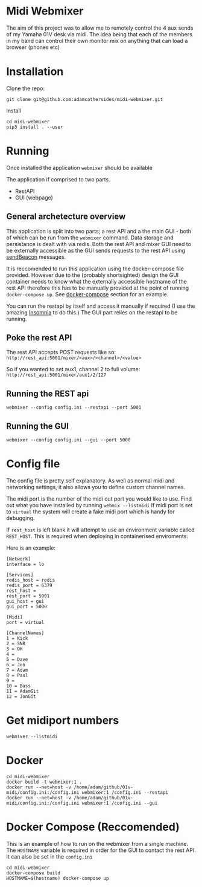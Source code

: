 # Midi Webmixer

The aim of this project was to allow me to remotely control the 4 aux sends of my Yamaha 01V desk via midi.
The idea being that each of the members in my band can control their own monitor mix on anything that can load a browser (phones etc)

# Installation

Clone the repo:
```
git clone git@github.com:adamcathersides/midi-webmixer.git
```

Install
```
cd midi-webmixer
pip3 install . --user
```

# Running

Once installed the application `webmixer` should be available

The application if comprised to two parts.  
* RestAPI 
* GUI (webpage) 

## General archetecture overview

This application is split into two parts; a rest API and a the main GUI - both of which can be run from the `webmixer` command.  Data storage and persistance is dealt with via redis.
Both the rest API and mixer GUI need to be externally accessible as the GUI sends requests to the rest API using [sendBeacon](https://developer.mozilla.org/en-US/docs/Web/API/Navigator/sendBeacon) messages.

It is reccomended to run this application using the docker-compose file provided.  However due to the (probably shortsighted) design the GUI container needs to know what the externally accessible hostname of the rest API therefore this has to be manually provided at the point of running `docker-compose up`.  See [docker-compose](#docker-compose) section for an example. 

You can run the restapi by itself and access it manually if required (I use the amazing [Insomnia](https://insomnia.rest/) to do this.)
The GUI part relies on the restapi to be running.

## Poke the rest API

The rest API accepts POST requests like so:
`http://rest_api:5001/mixer/<aux>/<channel>/<value>`

So if you wanted to set aux1, channel 2 to full volume:
`http://rest_api:5001/mixer/aux1/2/127`

## Running the REST api

`webmixer --config config.ini --restapi --port 5001`

## Running the GUI

`webmixer --config config.ini --gui --port 5000`


# Config file

The config file is pretty self explanatory.  As well as normal midi and networking settings, it also allows you to define custom channel names.

The midi port is the number of the midi out port you would like to use.  Find out what you have installed by running `webmix --listmidi` 
If midi port is set to `virtual` the system will create a fake midi port which is handy for debugging.

If `rest_host` is left blank it will attempt to use an environment variable called `REST_HOST`.  This is required when deploying in containerised enviroments.

Here is an example:

```
[Network]
interface = lo

[Services]
redis_host = redis
redis_port = 6379
rest_host =
rest_port = 5001
gui_host = gui
gui_port = 5000

[Midi]
port = virtual

[ChannelNames]
1 = Kick
2 = SNR
3 = OH
4 =
5 = Dave
6 = Jon
7 = Adam
8 = Paul
9 =
10 = Bass
11 = AdamGit
12 = JonGit
```

# Get midiport numbers

```
webmixer --listmidi
```

# Docker

```
cd midi-webmixer
docker build -t webmixer:1 .
docker run --net=host -v /home/adam/github/01v-midi/config.ini:/config.ini webmixer:1 /config.ini --restapi
docker run --net=host -v /home/adam/github/01v-midi/config.ini:/config.ini webmixer:1 /config.ini --gui
```

# Docker Compose (Reccomended)

This is an example of how to run on the webmixer from a single machine.  
The `HOSTNAME` variable is required in order for the GUI to contact the rest API.  It can also be set in the `config.ini`

```
cd midi-webmixer
docker-compose build
HOSTNAME=$(hostname) docker-compose up
```



